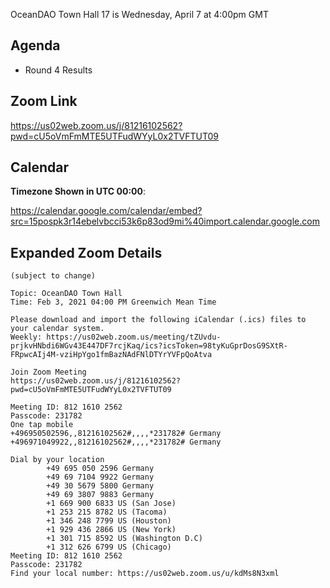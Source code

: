 OceanDAO Town Hall 17 is Wednesday, April 7 at 4:00pm GMT


## Agenda

- Round 4 Results


## Zoom Link

https://us02web.zoom.us/j/81216102562?pwd=cU5oVmFmMTE5UTFudWYyL0x2TVFTUT09
 
## Calendar

**Timezone Shown in UTC 00:00**:

https://calendar.google.com/calendar/embed?src=15pospk3r14ebelvbcci53k6p83od9mi%40import.calendar.google.com


## Expanded Zoom Details

```
(subject to change)

Topic: OceanDAO Town Hall
Time: Feb 3, 2021 04:00 PM Greenwich Mean Time

Please download and import the following iCalendar (.ics) files to your calendar system.
Weekly: https://us02web.zoom.us/meeting/tZUvdu-prjkvHNbdi6WGv43E447DF7rcjKaq/ics?icsToken=98tyKuGprDosG9SXtR-FRpwcAIj4M-vziHpYgo1fmBazNAdFNlDTYrYVFpQoAtva

Join Zoom Meeting
https://us02web.zoom.us/j/81216102562?pwd=cU5oVmFmMTE5UTFudWYyL0x2TVFTUT09

Meeting ID: 812 1610 2562
Passcode: 231782
One tap mobile
+496950502596,,81216102562#,,,,*231782# Germany
+496971049922,,81216102562#,,,,*231782# Germany

Dial by your location
        +49 695 050 2596 Germany
        +49 69 7104 9922 Germany
        +49 30 5679 5800 Germany
        +49 69 3807 9883 Germany
        +1 669 900 6833 US (San Jose)
        +1 253 215 8782 US (Tacoma)
        +1 346 248 7799 US (Houston)
        +1 929 436 2866 US (New York)
        +1 301 715 8592 US (Washington D.C)
        +1 312 626 6799 US (Chicago)
Meeting ID: 812 1610 2562
Passcode: 231782
Find your local number: https://us02web.zoom.us/u/kdMs8N3xml

